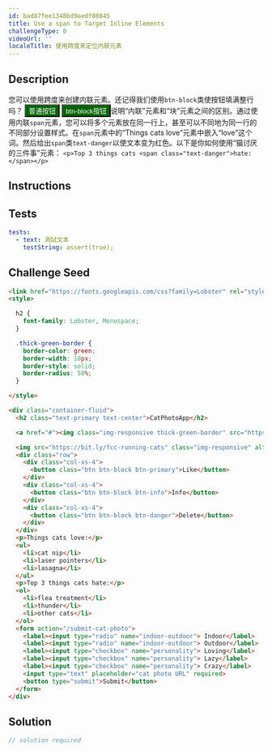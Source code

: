 ```yaml
---
id: bad87fee1348bd9aedf08845
title: Use a span to Target Inline Elements
challengeType: 0
videoUrl: ''
localeTitle: 使用跨度来定位内联元素
---
```


## Description
<section id="description">您可以使用跨度来创建内联元素。还记得我们使用<code>btn-block</code>类使按钮填满整行吗？ <button class="btn" style="background-color: rgb(0, 100, 0);  color: rgb(255, 255, 255);">普通按钮</button> <button class="btn btn-block" style="background-color: rgb(0, 100, 0);  color: rgb(255, 255, 255);">btn-block按钮</button>说明“内联”元素和“块”元素之间的区别。通过使用内联<code>span</code>元素，您可以将多个元素放在同一行上，甚至可以不同地为同一行的不同部分设置样式。在<code>span</code>元素中的“Things cats love”元素中嵌入“love”这个词。然后给出<code>span</code>类<code>text-danger</code>以使文本变为红色。以下是你如何使用“猫讨厌的三件事”元素： <code>&lt;p&gt;Top 3 things cats &lt;span class=&quot;text-danger&quot;&gt;hate:&lt;/span&gt;&lt;/p&gt;</code> </section>

## Instructions
<section id="instructions">
</section>

## Tests
<section id='tests'>

```yml
tests:
  - text: 測試文本
    testString: assert(true);

```

</section>

## Challenge Seed
<section id='challengeSeed'>

<div id='html-seed'>

```html
<link href="https://fonts.googleapis.com/css?family=Lobster" rel="stylesheet" type="text/css">
<style>

  h2 {
    font-family: Lobster, Monospace;
  }

  .thick-green-border {
    border-color: green;
    border-width: 10px;
    border-style: solid;
    border-radius: 50%;
  }

</style>

<div class="container-fluid">
  <h2 class="text-primary text-center">CatPhotoApp</h2>

  <a href="#"><img class="img-responsive thick-green-border" src="https://bit.ly/fcc-relaxing-cat" alt="A cute orange cat lying on its back."></a>

  <img src="https://bit.ly/fcc-running-cats" class="img-responsive" alt="Three kittens running towards the camera.">
  <div class="row">
    <div class="col-xs-4">
      <button class="btn btn-block btn-primary">Like</button>
    </div>
    <div class="col-xs-4">
      <button class="btn btn-block btn-info">Info</button>
    </div>
    <div class="col-xs-4">
      <button class="btn btn-block btn-danger">Delete</button>
    </div>
  </div>
  <p>Things cats love:</p>
  <ul>
    <li>cat nip</li>
    <li>laser pointers</li>
    <li>lasagna</li>
  </ul>
  <p>Top 3 things cats hate:</p>
  <ol>
    <li>flea treatment</li>
    <li>thunder</li>
    <li>other cats</li>
  </ol>
  <form action="/submit-cat-photo">
    <label><input type="radio" name="indoor-outdoor"> Indoor</label>
    <label><input type="radio" name="indoor-outdoor"> Outdoor</label>
    <label><input type="checkbox" name="personality"> Loving</label>
    <label><input type="checkbox" name="personality"> Lazy</label>
    <label><input type="checkbox" name="personality"> Crazy</label>
    <input type="text" placeholder="cat photo URL" required>
    <button type="submit">Submit</button>
  </form>
</div>

```

</div>



</section>

## Solution
<section id='solution'>

```js
// solution required
```
</section>

